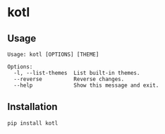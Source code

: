# kotl

## Usage
```console
Usage: kotl [OPTIONS] [THEME]

Options:
  -l, --list-themes  List built-in themes.
  --reverse          Reverse changes.
  --help             Show this message and exit.
```

## Installation
```console
pip install kotl
```
